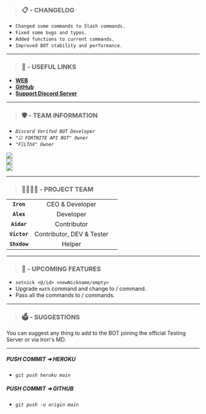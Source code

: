 ><h3><b>📋 - CHANGELOG</b></h3>
- `Changed some commands to Slash commands.`
- `Fixed some bugs and typos.`
- `Added functions to current commands.`
- `Improved BOT stability and performance.`
<hr>

><h3><b>🔗 - USEFUL LINKS</b></h3>
- **[WEB](https://feltax-web.herokuapp.com/)**
- **[GitHub](https://github.com/Iron7III/Aklik)**
- **[Support Discord Server](https://dsc.gg/feltax)**
<hr>

><h3><b>🛡️ - TEAM INFORMATION</b></h3>
- _`Discord Verifed BOT Developer`_
- _`"☑ FORTNITE API BOT" Owner`_
- _`"FΞLTΛX" Owner`_

<a href="https://github.com/Iron7III">
  <img align="center" src="https://github-readme-stats.vercel.app/api?username=Iron7III&theme=great-gatsby&show_icons=true&hide=contribs,prs">
</a>
<br>
<a href="https://github.com/AlexX00001">
  <img align="center" src="https://github-readme-stats.vercel.app/api?username=AlexX00001&theme=great-gatsby&show_icons=true&hide=contribs,prs">
</a>
<br>
<a href="https://github.com/TheBlueBanana">
  <img align="center" src="https://github-readme-stats.vercel.app/api?username=TheBlueBanana&theme=great-gatsby&show_icons=true&hide=contribs,prs">
</a>
<hr>

><h3><b>👩‍👩‍👦‍👦 - PROJECT TEAM</b></h3>
| | | |
| :--: | :--: | :--: |
| **`Iron`**   | CEO & Developer |
| **`Alex`**   | Developer |
| **`Aidar`**  | Contributor |
| **`Victor`** | Contributor, DEV & Tester |
| **`Shxdow`** | Helper |
<hr>

><h3><b>📢 - UPCOMING FEATURES</b></h3>
- `setnick <@/id> <newNickname/empty>`
- Upgrade `math` command and change to / command.
- Pass all the commands to / commands.
<hr>

><h3><b>🗳️ - SUGGESTIONS</b></h3>
You can suggest any thing to add to the BOT joining the official Testing Server or via Iron's MD.
<hr>

##### **PUSH COMMIT ➜ HEROKU**
- _`git push heroku main`_

##### **PUSH COMMIT ➜ GITHUB**
- _`git push -u origin main`_